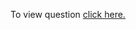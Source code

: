 To view question <a href="https://www.interviewbit.com/problems/subarray-with-given-xor/" target="_blank">click here.</a>